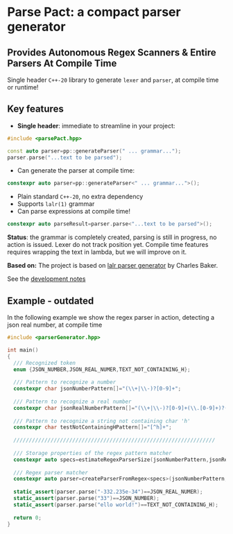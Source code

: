 # Parse Pact: a compact parser generator

## Provides Autonomous Regex Scanners & Entire Parsers At Compile Time

Single header `C++-20` library to generate `lexer` and `parser`, at compile time or runtime!

## Key features
- __Single header__: immediate to streamline in your project:

```c++
#include <parsePact.hpp>

const auto parser=pp::generateParser(" ... grammar...");
parser.parse("...text to be parsed");
```
- Can generate the parser at compile time:
```c++
constexpr auto parser=pp::generateParser<" ... grammar...">();
```
- Plain standard `C++-20`, no extra dependency
- Supports `lalr(1)` grammar
- Can parse expressions at compile time!
```c++
constexpr auto parseResult=parser.parse<"...text to be parsed">();
```

**Status**: the grammar is completely created, parsing is still in
progress, no action is issued. Lexer do not track position yet. Compile time features requires wrapping the text in lambda, but we will improve on it.

**Based on:** The project is based on [lalr parser
generator](https://github.com/cwbaker/lalr/) by Charles Baker.

See the [development notes](doc/develop.md)

## Example - outdated
In the following example we show the regex parser in action, detecting a json real number, at compile time
```c++
#include <parserGenerator.hpp>

int main()
{
  /// Recognized token
  enum {JSON_NUMBER,JSON_REAL_NUMER,TEXT_NOT_CONTAINING_H};
  
  /// Pattern to recognize a number
  constexpr char jsonNumberPattern[]="(\\+|\\-)?[0-9]+";
  
  /// Pattern to recognize a real number
  constexpr char jsonRealNumberPattern[]="(\\+|\\-)?[0-9]+(\\.[0-9]+)?((e|E)(\\+|\\-)?[0-9]+)?";
  
  /// Pattern to recognize a string not containing char 'h'
  constexpr char testNotContainingHPattern[]="[^h]+";
  
  /////////////////////////////////////////////////////////////////
  
  /// Storage properties of the regex pattern matcher
  constexpr auto specs=estimateRegexParserSize(jsonNumberPattern,jsonRealNumberPattern,testNotContainingHPattern);
  
  /// Regex parser matcher
  constexpr auto parser=createParserFromRegex<specs>(jsonNumberPattern,jsonRealNumberPattern,testNotContainingHPattern);
  
  static_assert(parser.parse("-332.235e-34")==JSON_REAL_NUMER);
  static_assert(parser.parse("33")==JSON_NUMBER);
  static_assert(parser.parse("ello world!")==TEXT_NOT_CONTAINING_H);
  
  return 0;
}
```
